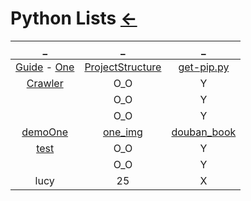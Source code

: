 # Python Lists [←](../index.md)

| _ | _ | _ |
|:---:|:---:|:---:|
| [Guide](Guide.md) - [One](https://github.com/TwoWater/Python/blob/master/Res/Python%E5%8D%9A%E5%AE%A2%E7%BD%91%E7%AB%99%E8%B5%84%E6%BA%90.md) | [ProjectStructure](ProjectStructure.md) | [get-pip.py](https://raw.githubusercontent.com/AmbroseRen/test/master/Data/Python/get-pip.py) |
| [Crawler](Crawler/index.md) | O_O | Y |
| []() | O_O | Y |
| []() | O_O | Y |
| [demoOne](demoOne/index.md) | [one_img](https://raw.githubusercontent.com/AmbroseRen/test/master/Data/Python/one_img.py) | [douban_book](https://raw.githubusercontent.com/AmbroseRen/test/master/Data/Python/douban_book.py) |
| [test](https://raw.githubusercontent.com/AmbroseRen/test/master/Data/Python/test.py) | O_O | Y |
| []() | O_O | Y |
| lucy | 25 | X |













